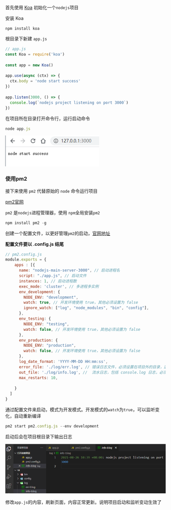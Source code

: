 首先使用 [Koa](https://koa.bootcss.com/) 初始化一个`nodejs`项目

安装 Koa

```
npm install koa
```

根目录下新建 `app.js`

```javascript
// app.js
const Koa = require('koa')

const app = new Koa()

app.use(async (ctx) => {
  ctx.body = 'node start success'
})

app.listen(3000, () => {
  console.log(`nodejs project listening on port 3000`)
})

```

在项目所在目录打开命令行，运行启动命令

```javascript
node app.js
```

![](./static/1-1.png)

### 使用pm2

接下来使用  `pm2` 代替原始的 `node` 命令运行项目

[pm2官网](https://pm2.keymetrics.io/)

`pm2` 是`nodejs`进程管理器，使用 `npm`全局安装`pm2`

```javascript
npm install pm2 -g
```

创建一个配置文件，以更好管理`pm2`的启动，[官网地址](https://pm2.keymetrics.io/docs/usage/application-declaration/)  

**配置文件要以 .config.js 结尾**

```javascript
// pm2.config.js
module.exports = {
    apps : [{
      name: "nodejs-main-server-3000", // 启动进程名
      script: "./app.js", // 启动文件
      instances: 1, // 启动进程数
      exec_mode: 'cluster', // 多进程多实例
      env_development: {
        NODE_ENV: "development",
        watch: true, // 开发环境使用 true，其他必须设置为 false
        ignore_watch: ["log", "node_modules", "bin", "config"],
      },
      env_testing: {
        NODE_ENV: "testing",
        watch: false, // 开发环境使用 true，其他必须设置为 false
      },
      env_production: {
        NODE_ENV: "production",
        watch: false, // 开发环境使用 true，其他必须设置为 false
      },
      log_date_format: 'YYYY-MM-DD HH:mm:ss',
      error_file: './log/err.log', // 错误日志文件，必须设置在项目外的目录，这里为了测试
      out_file: './log/info.log', //  流水日志，包括 console.log 日志，必须设置在项目外的目录，这里为了测试
      max_restarts: 10,

    }
  ]
}
```

通过配置文件来启动，模式为开发模式。开发模式的`watch`为`true`，可以监听变化，自动重新编译

```javascript
pm2 start pm2.config.js --env development
```

启动后会在项目根目录下输出日志

![log日志](./static/1-2.png)

修改`app.js`的内容，刷新页面，内容正常更新。说明项目启动和监听变动生效了